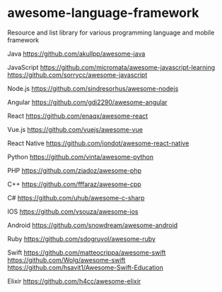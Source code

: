 # awesome-language-framework
Resource and list library for various programming language and mobile framework

Java
https://github.com/akullpp/awesome-java

JavaScript
https://github.com/micromata/awesome-javascript-learning
https://github.com/sorrycc/awesome-javascript

Node.js
https://github.com/sindresorhus/awesome-nodejs

Angular
https://github.com/gdi2290/awesome-angular

React
https://github.com/enaqx/awesome-react

Vue.js
https://github.com/vuejs/awesome-vue

React Native
https://github.com/jondot/awesome-react-native

Python 
https://github.com/vinta/awesome-python

PHP
https://github.com/ziadoz/awesome-php

C++
https://github.com/fffaraz/awesome-cpp

C#
https://github.com/uhub/awesome-c-sharp

IOS
https://github.com/vsouza/awesome-ios

Android 
https://github.com/snowdream/awesome-android

Ruby
https://github.com/sdogruyol/awesome-ruby

Swift 
https://github.com/matteocrippa/awesome-swift
https://github.com/Wolg/awesome-swift
https://github.com/hsavit1/Awesome-Swift-Education

Elixir
https://github.com/h4cc/awesome-elixir
